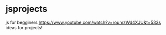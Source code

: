 # jsprojects
js for begginers
https://www.youtube.com/watch?v=roumzWd4XJU&t=533s ideas for projects!

